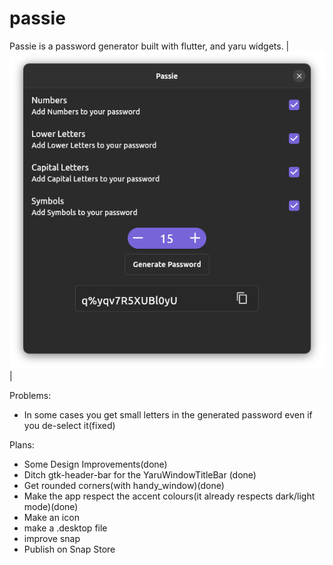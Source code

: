 # passie

Passie is a password generator built with flutter, and yaru widgets.
|![](screenshots/screenshotofpassie.png)|

Problems:
- In some cases you get small letters in the generated password even if you de-select it(fixed)

Plans:
- Some Design Improvements(done)
- Ditch gtk-header-bar for the YaruWindowTitleBar (done)
- Get rounded corners(with handy_window)(done)
- Make the app respect the accent colours(it already respects dark/light mode)(done)
- Make an icon 
- make a .desktop file 
- improve snap
- Publish on Snap Store